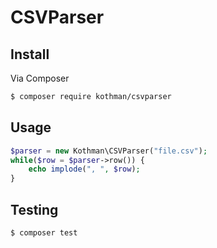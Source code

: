 # CSVParser



## Install

Via Composer

```bash
$ composer require kothman/csvparser
```

## Usage

```php
$parser = new Kothman\CSVParser("file.csv");
while($row = $parser->row()) {
    echo implode(", ", $row);
}
```

## Testing

```bash
$ composer test
```

